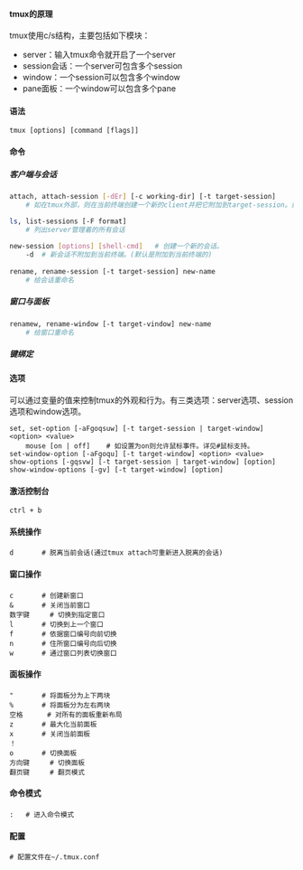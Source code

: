 #### tmux的原理

tmux使用c/s结构，主要包括如下模块：

- server：输入tmux命令就开启了一个server
- session会话：一个server可包含多个session
- window：一个session可以包含多个window
- pane面板：一个window可以包含多个pane

#### 语法

```
tmux [options] [command [flags]]
```



#### 命令

##### 客户端与会话

```bash
attach, attach-session [-dEr] [-c working-dir] [-t target-session]
	# 如在tmux外部，则在当前终端创建一个新的client并把它附加到target-session。如在tmux内部，则切换到当前client。

ls, list-sessions [-F format]
	# 列出server管理着的所有会话
	
new-session [options] [shell-cmd]	# 创建一个新的会话。
	-d	# 新会话不附加到当前终端。(默认是附加到当前终端的)
	
rename, rename-session [-t target-session] new-name
	# 给会话重命名
```



##### 窗口与面板

```bash
renamew, rename-window [-t target-vindow] new-name
	# 给窗口重命名
```



##### 键绑定

#### 选项

可以通过变量的值来控制tmux的外观和行为。有三类选项：server选项、session选项和window选项。

```
set, set-option [-aFgoqsuw] [-t target-session | target-window] <option> <value>
	mouse [on | off]	# 如设置为on则允许鼠标事件。详见#鼠标支持。
set-window-option [-aFgoqu] [-t target-window] <option> <value>
show-options [-gqsvw] [-t target-session | target-window] [option]
show-window-options [-gv] [-t target-window] [option]
```



#### 激活控制台

```
ctrl + b
```

#### 系统操作

```
d		# 脱离当前会话(通过tmux attach可重新进入脱离的会话)
```



#### 窗口操作

```
c		# 创建新窗口
&		# 关闭当前窗口
数字键		# 切换到指定窗口
l		# 切换到上一个窗口
f		# 依据窗口编号向前切换
n		# 住所窗口编号向后切换
w		# 通过窗口列表切换窗口
```



#### 面板操作

```
"		# 将面板分为上下两块
%		# 将面板分为左右两块
空格		# 对所有的面板重新布局
z		# 最大化当前面板
x		# 关闭当前面板
！
o		# 切换面板
方向键		# 切换面板
翻页键		# 翻页模式
```

#### 命令模式

```
:	# 进入命令模式
```

#### 配置

```
# 配置文件在~/.tmux.conf

```


